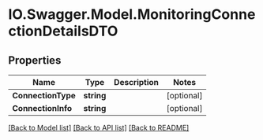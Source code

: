# IO.Swagger.Model.MonitoringConnectionDetailsDTO
## Properties

Name | Type | Description | Notes
------------ | ------------- | ------------- | -------------
**ConnectionType** | **string** |  | [optional] 
**ConnectionInfo** | **string** |  | [optional] 

[[Back to Model list]](../README.md#documentation-for-models) [[Back to API list]](../README.md#documentation-for-api-endpoints) [[Back to README]](../README.md)

